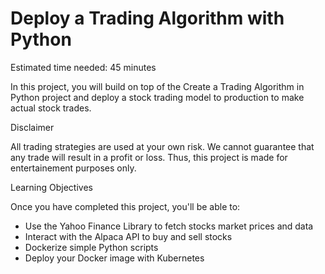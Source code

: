 # **Deploy a Trading Algorithm with Python**

Estimated time needed: 45 minutes

In this project, you will build on top of the Create a Trading Algorithm in Python project and deploy a stock trading model to production to make actual stock trades.

Disclaimer

All trading strategies are used at your own risk. We cannot guarantee that any trade will result in a profit or loss. Thus, this project is made for entertainement purposes only.

Learning Objectives

Once you have completed this project, you'll be able to:

* Use the Yahoo Finance Library to fetch stocks market prices and data
* Interact with the Alpaca API to buy and sell stocks
* Dockerize simple Python scripts
* Deploy your Docker image with Kubernetes
